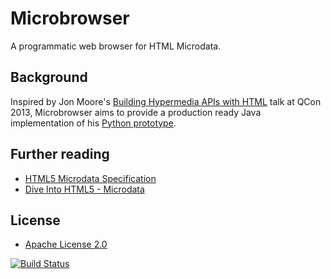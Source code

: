 Microbrowser
============

A programmatic web browser for HTML Microdata.

Background
----------

Inspired by Jon Moore's [Building Hypermedia APIs with HTML](http://www.infoq.com/presentations/web-api-html) talk at
QCon 2013, Microbrowser aims to provide a production ready Java implementation of his [Python prototype](https://github.com/Comcast/htmlapi-client-python).

Further reading
---------------

* [HTML5 Microdata Specification](https://html.spec.whatwg.org/multipage/microdata.html)
* [Dive Into HTML5 - Microdata](http://diveintohtml5.info/extensibility.html)

License
-------

* [Apache License 2.0](http://www.apache.org/licenses/LICENSE-2.0.html)

[![Build Status](https://travis-ci.org/markhobson/microbrowser.svg?branch=master)](https://travis-ci.org/markhobson/microbrowser)
